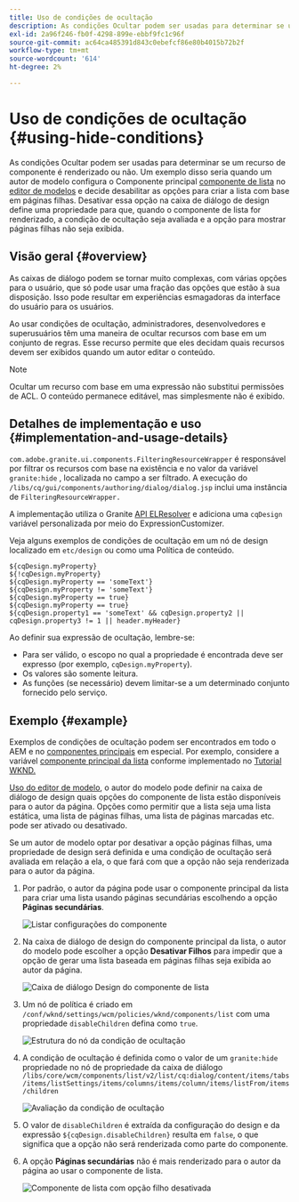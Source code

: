 ```yaml
---
title: Uso de condições de ocultação
description: As condições Ocultar podem ser usadas para determinar se um recurso de componente é renderizado ou não.
exl-id: 2a96f246-fb0f-4298-899e-ebbf9fc1c96f
source-git-commit: ac64ca485391d843c0ebefcf86e80b4015b72b2f
workflow-type: tm+mt
source-wordcount: '614'
ht-degree: 2%

---
```


# Uso de condições de ocultação {#using-hide-conditions}

As condições Ocultar podem ser usadas para determinar se um recurso de componente é renderizado ou não. Um exemplo disso seria quando um autor de modelo configura o Componente principal [componente de lista](https://experienceleague.adobe.com/docs/experience-manager-core-components/using/components/list.html) no [editor de modelos](/help/sites-cloud/authoring/features/templates.md) e decide desabilitar as opções para criar a lista com base em páginas filhas. Desativar essa opção na caixa de diálogo de design define uma propriedade para que, quando o componente de lista for renderizado, a condição de ocultação seja avaliada e a opção para mostrar páginas filhas não seja exibida.

## Visão geral {#overview}

As caixas de diálogo podem se tornar muito complexas, com várias opções para o usuário, que só pode usar uma fração das opções que estão à sua disposição. Isso pode resultar em experiências esmagadoras da interface do usuário para os usuários.

Ao usar condições de ocultação, administradores, desenvolvedores e superusuários têm uma maneira de ocultar recursos com base em um conjunto de regras. Esse recurso permite que eles decidam quais recursos devem ser exibidos quando um autor editar o conteúdo.

>[!NOTE]
>
>Ocultar um recurso com base em uma expressão não substitui permissões de ACL. O conteúdo permanece editável, mas simplesmente não é exibido.

## Detalhes de implementação e uso {#implementation-and-usage-details}

`com.adobe.granite.ui.components.FilteringResourceWrapper` é responsável por filtrar os recursos com base na existência e no valor da variável `granite:hide` , localizada no campo a ser filtrado. A execução do `/libs/cq/gui/components/authoring/dialog/dialog.jsp` inclui uma instância de `FilteringResourceWrapper.`

A implementação utiliza o Granite [API ELResolver](https://helpx.adobe.com/experience-manager/6-5/sites/developing/using/reference-materials/granite-ui/api/jcr_root/libs/granite/ui/docs/server/el.html) e adiciona uma `cqDesign` variável personalizada por meio do ExpressionCustomizer.

Veja alguns exemplos de condições de ocultação em um nó de design localizado em `etc/design` ou como uma Política de conteúdo.

```
${cqDesign.myProperty}
${!cqDesign.myProperty}
${cqDesign.myProperty == 'someText'}
${cqDesign.myProperty != 'someText'}
${cqDesign.myProperty == true}
${cqDesign.myProperty == true}
${cqDesign.property1 == 'someText' && cqDesign.property2 || cqDesign.property3 != 1 || header.myHeader}
```

Ao definir sua expressão de ocultação, lembre-se:

* Para ser válido, o escopo no qual a propriedade é encontrada deve ser expresso (por exemplo, `cqDesign.myProperty`).
* Os valores são somente leitura.
* As funções (se necessário) devem limitar-se a um determinado conjunto fornecido pelo serviço.

## Exemplo {#example}

Exemplos de condições de ocultação podem ser encontrados em todo o AEM e no [componentes principais](https://experienceleague.adobe.com/docs/experience-manager-core-components/using/introduction.html?lang=pt-BR) em especial. Por exemplo, considere a variável [componente principal da lista](https://experienceleague.adobe.com/docs/experience-manager-core-components/using/components/list.html) conforme implementado no [Tutorial WKND.](/help/implementing/developing/introduction/develop-wknd-tutorial.md)

[Uso do editor de modelo](/help/sites-cloud/authoring/features/templates.md), o autor do modelo pode definir na caixa de diálogo de design quais opções do componente de lista estão disponíveis para o autor da página. Opções como permitir que a lista seja uma lista estática, uma lista de páginas filhas, uma lista de páginas marcadas etc. pode ser ativado ou desativado.

Se um autor de modelo optar por desativar a opção páginas filhas, uma propriedade de design será definida e uma condição de ocultação será avaliada em relação a ela, o que fará com que a opção não seja renderizada para o autor da página.

1. Por padrão, o autor da página pode usar o componente principal da lista para criar uma lista usando páginas secundárias escolhendo a opção **Páginas secundárias**.

   ![Listar configurações do componente](assets/hide-conditions-list-settings.png)

1. Na caixa de diálogo de design do componente principal da lista, o autor do modelo pode escolher a opção **Desativar Filhos** para impedir que a opção de gerar uma lista baseada em páginas filhas seja exibida ao autor da página.

   ![Caixa de diálogo Design do componente de lista](assets/hide-conditions-list-design.png)

1. Um nó de política é criado em `/conf/wknd/settings/wcm/policies/wknd/components/list` com uma propriedade `disableChildren` defina como `true`.

   ![Estrutura do nó da condição de ocultação](assets/hide-conditions-node-structure.png)

1. A condição de ocultação é definida como o valor de um `granite:hide` propriedade no nó de propriedade da caixa de diálogo `/libs/core/wcm/components/list/v2/list/cq:dialog/content/items/tabs/items/listSettings/items/columns/items/column/items/listFrom/items/children`

   ![Avaliação da condição de ocultação](assets/hide-conditions-evaluation.png)

1. O valor de `disableChildren` é extraída da configuração do design e da expressão `${cqDesign.disableChildren}` resulta em `false`, o que significa que a opção não será renderizada como parte do componente.

1. A opção **Páginas secundárias** não é mais renderizado para o autor da página ao usar o componente de lista.

   ![Componente de lista com opção filho desativada](assets/hide-conditions-child-disabled.png)

